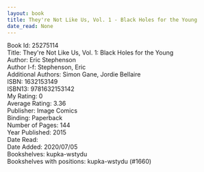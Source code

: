 ```yaml
---
layout: book
title: They're Not Like Us, Vol. 1 - Black Holes for the Young
date_read: None
---
```


Book Id: 25275114<br />
Title: They're Not Like Us, Vol. 1: Black Holes for the Young<br />
Author: Eric Stephenson<br />
Author l-f: Stephenson, Eric<br />
Additional Authors: Simon Gane, Jordie Bellaire<br />
ISBN: 1632153149<br />
ISBN13: 9781632153142<br />
My Rating: 0<br />
Average Rating: 3.36<br />
Publisher: Image Comics<br />
Binding: Paperback<br />
Number of Pages: 144<br />
Year Published: 2015<br />
Date Read: <br />
Date Added: 2020/07/05<br />
Bookshelves: kupka-wstydu<br />
Bookshelves with positions: kupka-wstydu (#1660)<br />

